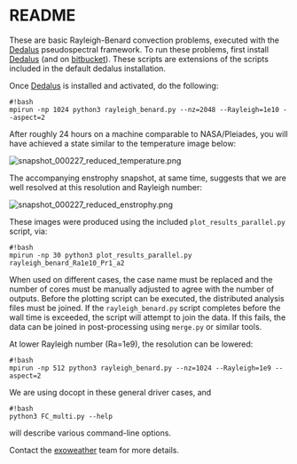 # README #

These are basic Rayleigh-Benard convection problems, executed
with the [Dedalus](http://dedalus-project.org) pseudospectral
framework.  To run these problems, first install
[Dedalus](http://dedalus-project.org/) (and on
[bitbucket](https://bitbucket.org/dedalus-project/dedalus)).
These scripts are extensions of the scripts included in the default dedalus installation.


Once [Dedalus](http://dedalus-project.org/) is installed and activated, do the following:
```
#!bash
mpirun -np 1024 python3 rayleigh_benard.py --nz=2048 --Rayleigh=1e10 --aspect=2
```
After roughly 24 hours on a machine comparable to NASA/Pleiades, you will have achieved a state similar to the temperature image below:

![snapshot_000227_reduced_temperature.png](https://bitbucket.org/repo/jjgd8z/images/4120742230-snapshot_000227_reduced_temperature.png)

The accompanying enstrophy snapshot, at same time, suggests that we are well resolved at this resolution and Rayleigh number:

![snapshot_000227_reduced_enstrophy.png](https://bitbucket.org/repo/jjgd8z/images/1823301896-snapshot_000227_reduced_enstrophy.png)

These images were produced using the included `plot_results_parallel.py` script, via:
```
#!bash
mpirun -np 30 python3 plot_results_parallel.py rayleigh_benard_Ra1e10_Pr1_a2
```
When used on different cases, the case name must be replaced and the number of cores must be manually adjusted to agree with the number of outputs.  Before the plotting script can be executed, the distributed analysis files must be joined.  If the `rayleigh_benard.py` script completes before the wall time is exceeded, the script will attempt to join the data.  If this fails, the data can be joined in post-processing using `merge.py` or similar tools.

At lower Rayleigh number (Ra=1e9), the resolution can be lowered:
```
#!bash
mpirun -np 512 python3 rayleigh_benard.py --nz=1024 --Rayleigh=1e9 --aspect=2
```

We are using docopt in these general driver cases, and
```
#!bash
python3 FC_multi.py --help
```
will describe various command-line options.

Contact the [exoweather](http://exoweather.org/) team for more details.